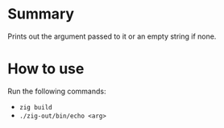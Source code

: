 # Summary
Prints out the argument passed to it or an empty string if none.

# How to use
Run the following commands: 
* `zig build`
* `./zig-out/bin/echo <arg>`
